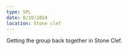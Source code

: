 ```yaml
---
type: SPL
date: 8/10/2024
location: Stone clef
---
```


Getting the group back together in Stone Clef.

